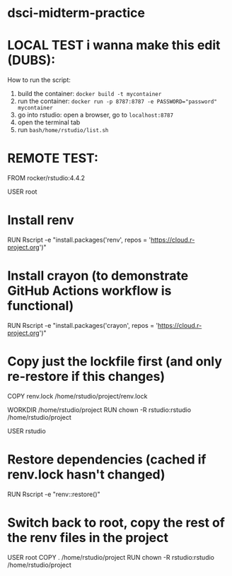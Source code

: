 # dsci-midterm-practice

# LOCAL TEST i wanna make this edit (DUBS):
How to run the script:
1. build the container: `docker build -t mycontainer`
2. run the container: `docker run -p 8787:8787 -e PASSWORD="password" mycontainer`
3. go into rstudio: open a browser, go to `localhost:8787`
4. open the terminal tab
5. run `bash/home/rstudio/list.sh`

# REMOTE TEST:
FROM rocker/rstudio:4.4.2

USER root

# Install renv
RUN Rscript -e "install.packages('renv', repos = 'https://cloud.r-project.org')"

# Install crayon (to demonstrate GitHub Actions workflow is functional)
RUN Rscript -e "install.packages('crayon', repos = 'https://cloud.r-project.org')"

# Copy just the lockfile first (and only re-restore if this changes)
COPY renv.lock /home/rstudio/project/renv.lock

WORKDIR /home/rstudio/project
RUN chown -R rstudio:rstudio /home/rstudio/project

USER rstudio

# Restore dependencies (cached if renv.lock hasn't changed)
RUN Rscript -e "renv::restore()"

# Switch back to root, copy the rest of the renv files in the project
USER root
COPY . /home/rstudio/project
RUN chown -R rstudio:rstudio /home/rstudio/project
